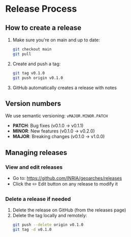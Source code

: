 # Release Process

## How to create a release

1. Make sure you're on main and up to date:
   ```bash
   git checkout main
   git pull
   ```

2. Create and push a tag:
   ```bash
   git tag v0.1.0
   git push origin v0.1.0
   ```

3. GitHub automatically creates a release with notes

## Version numbers

We use semantic versioning: `vMAJOR.MINOR.PATCH`

* **PATCH**: Bug fixes (v0.1.0 → v0.1.1)
* **MINOR**: New features (v0.1.0 → v0.2.0)  
* **MAJOR**: Breaking changes (v0.1.0 → v1.0.0)

## Managing releases

### View and edit releases
* Go to: https://github.com/INRIA/geoarches/releases
* Click the ✏️ Edit button on any release to modify it

### Delete a release if needed
1. Delete the release on GitHub (from the releases page)
2. Delete the tag locally and remotely:
   ```bash
   git push --delete origin v0.1.0
   git tag -d v0.1.0
   ```